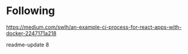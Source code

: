# Following

https://medium.com/swlh/an-example-ci-process-for-react-apps-with-docker-2247171a218

readme-update 8
